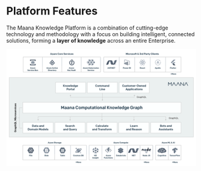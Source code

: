 # Platform Features

The Maana Knowledge Platform is a combination of cutting-edge technology and methodology with a focus on building intelligent, connected solutions, forming a **layer of knowledge** across an entire Enterprise. 

![](../.gitbook/assets/image%20%289%29.png)

